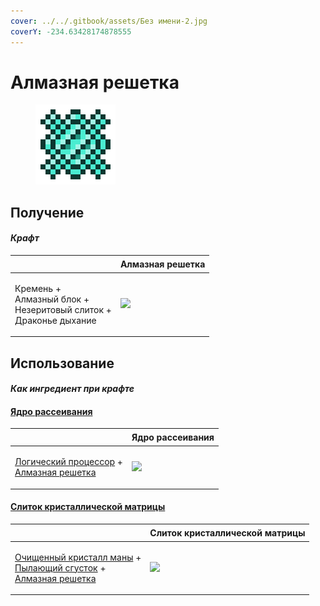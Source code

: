 ```yaml
---
cover: ../../.gitbook/assets/Без имени-2.jpg
coverY: -234.63428174878555
---
```


# Алмазная решетка

<figure><img src="../../.gitbook/assets/diamond_lattice_128.png" alt=""><figcaption></figcaption></figure>

## Получение

#### _Крафт_

| ㅤ                                                                               | Алмазная решетка                                |
| ------------------------------------------------------------------------------- | ----------------------------------------------- |
| <p>Кремень +<br>Алмазный блок +<br>Незеритовый слиток +<br>Драконье дыхание</p> | ![](../../.gitbook/assets/diamond\_lattice.png) |

## Использование

#### _Как ингредиент при крафте_

#### [Ядро рассеивания](diffusion\_core.md)

| ㅤ                                                                                                                   | Ядро рассеивания                               |
| ------------------------------------------------------------------------------------------------------------------- | ---------------------------------------------- |
| <p><a href="logic_processor.md">Логический процессор</a> +<br><a href="diamond_lattice.md">Алмазная решетка</a></p> | ![](../../.gitbook/assets/diffusion\_core.png) |

#### [Слиток кристаллической матрицы](crystal\_matrix\_ingot.md)

| ㅤ                                                                                                                                                                                | Слиток кристаллической матрицы                        |
| -------------------------------------------------------------------------------------------------------------------------------------------------------------------------------- | ----------------------------------------------------- |
| <p><a href="refained_mana_crystal2.md">Очищенный кристалл маны</a> +<br><a href="flame_green.md">Пылающий сгусток</a> +<br><a href="diamond_lattice.md">Алмазная решетка</a></p> | ![](../../.gitbook/assets/crystal\_matrix\_ingot.png) |
